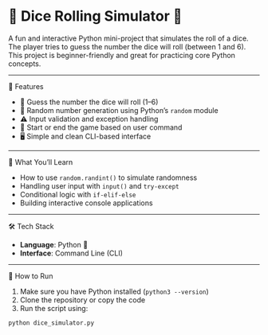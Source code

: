 # 🎲 Dice Rolling Simulator 🎲

A fun and interactive Python mini-project that simulates the roll of a dice.  
The player tries to guess the number the dice will roll (between 1 and 6).  
This project is beginner-friendly and great for practicing core Python concepts.

---

📌 Features

- 🎯 Guess the number the dice will roll (1–6)
- 🎲 Random number generation using Python’s `random` module
- ⚠️ Input validation and exception handling
- 🔁 Start or end the game based on user command
- 🖥️ Simple and clean CLI-based interface

---

🧠 What You’ll Learn

- How to use `random.randint()` to simulate randomness
- Handling user input with `input()` and `try-except`
- Conditional logic with `if-elif-else`
- Building interactive console applications

---
 🛠️ Tech Stack

- **Language**: Python 🐍
- **Interface**: Command Line (CLI)

---

🚀 How to Run

1. Make sure you have Python installed (`python3 --version`)
2. Clone the repository or copy the code
3. Run the script using:

```bash
python dice_simulator.py
